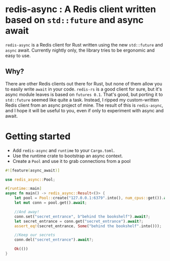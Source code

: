# redis-async : A Redis client written based on `std::future` and async await
`redis-async` is a Redis client for Rust written using the new `std::future` and `async` await. Currently nightly only, the library tries to be ergonomic and easy to use.

## Why?
There are other Redis clients out there for Rust, but none of them allow you to easily write `await` in your code. `redis-rs` is a good client for sure, but it's async module leaves is based on `futures 0.1`. That's good, but porting it to `std::future` seemed like quite a task. Instead, I ripped my custom-written Redis client from an async project of mine. The result of this is `redis-async`, and I hope it will be useful to you, even if only to experiment with async and await.

# Getting started
- Add `redis-async` and `runtime` to your `Cargo.toml`.
- Use the runtime crate to bootstrap an async context.
- Create a `Pool` and use it to grab connections from a pool

```rust
#![feature(async_await)]

use redis_async::Pool;

#[runtime::main]
async fn main() -> redis_async::Result<()> {
    let pool = Pool::create("127.0.0.1:6379".into(), num_cpus::get()).await?;
    let mut conn = pool.get().await;

    //And away!
    conn.set("secret_entrance", b"behind the bookshelf").await?;
    let secret_entrance = conn.get("secret_entrance").await?;
    assert_eq!(secret_entrance, Some("behind the bookshelf".into()));

    //Keep our secrets
    conn.del("secret_entrance").await?;

    Ok(())
}
```
